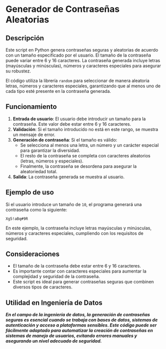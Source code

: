# Generador de Contraseñas Aleatorias

## Descripción

Este script en Python genera contraseñas seguras y aleatorias de acuerdo con un tamaño especificado por el usuario. El tamaño de la contraseña puede variar entre 6 y 16 caracteres. La contraseña generada incluye letras (mayúsculas y minúsculas), números y caracteres especiales para asegurar su robustez. 

El código utiliza la librería `random` para seleccionar de manera aleatoria letras, números y caracteres especiales, garantizando que al menos uno de cada tipo esté presente en la contraseña generada.

## Funcionamiento

1. **Entrada de usuario**: El usuario debe introducir un tamaño para la contraseña. Este valor debe estar entre 6 y 16 caracteres.
2. **Validación**: Si el tamaño introducido no está en este rango, se muestra un mensaje de error.
3. **Generación de contraseña**: Si el tamaño es válido:
   - Se selecciona al menos una letra, un número y un carácter especial para garantizar la diversidad.
   - El resto de la contraseña se completa con caracteres aleatorios (letras, números y especiales).
   - Finalmente, la contraseña se desordena para asegurar la aleatoriedad total.
4. **Salida**: La contraseña generada se muestra al usuario.

## Ejemplo de uso

Si el usuario introduce un tamaño de `10`, el programa generará una contraseña como la siguiente:

```
Xg5!aBq#9R
```

En este ejemplo, la contraseña incluye letras mayúsculas y minúsculas, números y caracteres especiales, cumpliendo con los requisitos de seguridad.

## Consideraciones

- El tamaño de la contraseña debe estar entre 6 y 16 caracteres. 
- Es importante contar con caracteres especiales para aumentar la complejidad y seguridad de la contraseña.
- Este script es ideal para generar contraseñas seguras que combinen diversos tipos de caracteres.

## Utilidad en Ingeniería de Datos

***En el campo de la ingeniería de datos, la generación de contraseñas seguras es esencial cuando se trabaja con bases de datos, sistemas de autenticación y acceso a plataformas sensibles. Este código puede ser fácilmente adaptado para automatizar la creación de contraseñas en sistemas de manejo de usuarios, evitando errores manuales y asegurando un nivel adecuado de seguridad.***


